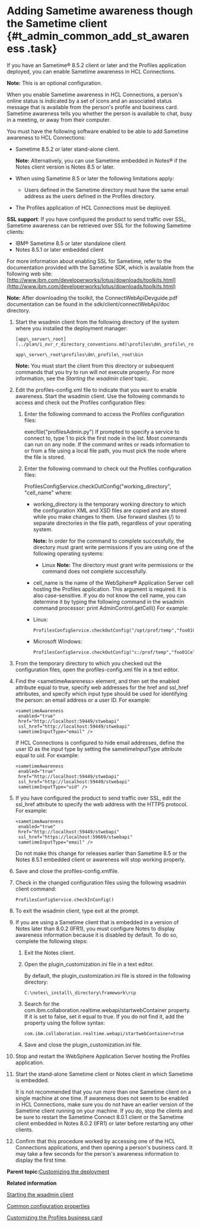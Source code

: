 # Adding Sametime awareness though the Sametime client {#t_admin_common_add_st_awareness .task}

If you have an Sametime® 8.5.2 client or later and the Profiles application deployed, you can enable Sametime awareness in HCL Connections.

**Note:** This is an optional configuration.

When you enable Sametime awareness in HCL Connections, a person's online status is indicated by a set of icons and an associated status message that is available from the person's profile and business card. Sametime awareness tells you whether the person is available to chat, busy in a meeting, or away from their computer.

You must have the following software enabled to be able to add Sametime awareness to HCL Connections:

-   Sametime 8.5.2 or later stand-alone client.

    **Note:** Alternatively, you can use Sametime embedded in Notes® if the Notes client version is Notes 8.5 or later.

-   When using Sametime 8.5 or later the following limitations apply:
    -   Users defined in the Sametime directory must have the same email address as the users defined in the Profiles directory.
-   The Profiles application of HCL Connections must be deployed.

**SSL support**: If you have configured the product to send traffic over SSL, Sametime awareness can be retrieved over SSL for the following Sametime clients:

-   IBM® Sametime 8.5 or later standalone client
-   Notes 8.5.1 or later embedded client

For more information about enabling SSL for Sametime, refer to the documentation provided with the Sametime SDK, which is available from the following web site: [http://www.ibm.com/developerworks/lotus/downloads/toolkits.html](http://www.ibm.com/developerworks/lotus/downloads/toolkits.html)

**Note:** After downloading the toolkit, the ConnectWebApiDevguide.pdf documentation can be found in the sdk/client/connectWebApi/doc directory.

1.  Start the wsadmin client from the following directory of the system where you installed the deployment manager:

    ```
    [app\_server\_root](../plan/i_ovr_r_directory_conventions.md)\profiles\dm\_profile\_root\bin
    ```

    ```
    app\_server\_root\profiles\dm\_profile\_root\bin
    ```

    **Note:** You must start the client from this directory or subsequent commands that you try to run will not execute properly. For more information, see the *Starting the wsadmin client* topic.

2.  Edit the profiles-config.xml file to indicate that you want to enable awareness. Start the wsadmin client. Use the following commands to access and check out the Profiles configuration files:

    1.  Enter the following command to access the Profiles configuration files:

        execfile\("profilesAdmin.py"\) If prompted to specify a service to connect to, type 1 to pick the first node in the list. Most commands can run on any node. If the command writes or reads information to or from a file using a local file path, you must pick the node where the file is stored.

    2.  Enter the following command to check out the Profiles configuration files:

        ProfilesConfigService.checkOutConfig\("working\_directory", "cell\_name" where:

        -   working\_directory is the temporary working directory to which the configuration XML and XSD files are copied and are stored while you make changes to them. Use forward slashes \(/\) to separate directories in the file path, regardless of your operating system.

            **Note:** In order for the command to complete successfully, the directory must grant write permissions if you are using one of the following operating systems:

            -   Linux
            **Note:** The directory must grant write permissions or the command does not complete successfully.

        -   cell\_name is the name of the WebSphere® Application Server cell hosting the Profiles application. This argument is required. It is also case-sensitive. If you do not know the cell name, you can determine it by typing the following command in the wsadmin command processor: print AdminControl.getCell\(\)
        For example:

        -   Linux:

            ```
            ProfilesConfigService.checkOutConfig("/opt/prof/temp","foo01Cell01")
            ```

        -   Microsoft Windows:

            ```
            ProfilesConfigService.checkOutConfig("c:/prof/temp","foo01Cell01")
            ```

3.  From the temporary directory to which you checked out the configuration files, open the profiles-config.xml file in a text editor.

4.  Find the <sametimeAwareness\> element, and then set the enabled attribute equal to true, specify web addresses for the href and ssl\_href attributes, and specify which input type should be used for identifying the person: an email address or a user ID. For example:

    ```
    <sametimeAwareness 
     enabled="true" 
     href="http://localhost:59449/stwebapi"  
     ssl_href="http://localhost:59449/stwebapi" 
     sametimeInputType="email" />
    ```

    If HCL Connections is configured to hide email addresses, define the user ID as the input type by setting the sametimeInputType attribute equal to uid. For example:

    ```
    <sametimeAwareness 
     enabled="true" 
     href="http://localhost:59449/stwebapi"  
     ssl_href="http://localhost:59449/stwebapi" 
     sametimeInputType="uid" />
    ```

5.  If you have configured the product to send traffic over SSL, edit the ssl\_href attribute to specify the web address with the HTTPS protocol. For example:

    ```
    <sametimeAwareness 
     enabled="true" 
     href="http://localhost:59449/stwebapi"  
     ssl_href="https://localhost:59669/stwebapi" 
     sametimeInputType="email" />
    ```

    Do not make this change for releases earlier than Sametime 8.5 or the Notes 8.5.1 embedded client or awareness will stop working properly.

6.  Save and close the profiles-config.xmlfile.

7.  Check in the changed configuration files using the following wsadmin client command:

    ```
    ProfilesConfigService.checkInConfig()
    ```

8.  To exit the wsadmin client, type exit at the prompt.

9.  If you are using a Sametime client that is embedded in a version of Notes later than 8.0.2 \(IFR1\), you must configure Notes to display awareness information because it is disabled by default. To do so, complete the following steps:

    1.  Exit the Notes client.

    2.  Open the plugin\_customization.ini file in a text editor.

        By default, the plugin\_customization.ini file is stored in the following directory:

        ```
        C:\notes\_install\_directory\framework\rcp
        ```

    3.  Search for the com.ibm.collaboration.realtime.webapi/startwebContainer property. If it is set to false, set it equal to true. If you do not find it, add the property using the follow syntax:

        ```
        com.ibm.collaboration.realtime.webapi/startwebContainer=true
        ```

    4.  Save and close the plugin\_customization.ini file.

10. Stop and restart the WebSphere Application Server hosting the Profiles application.

11. Start the stand-alone Sametime client or Notes client in which Sametime is embedded.

    It is not recommended that you run more than one Sametime client on a single machine at one time. If awareness does not seem to be enabled in HCL Connections, make sure you do not have an earlier version of the Sametime client running on your machine. If you do, stop the clients and be sure to restart the Sametime Connect 8.0.1 client or the Sametime client embedded in Notes 8.0.2 \(IFR1\) or later before restarting any other clients.

12. Confirm that this procedure worked by accessing one of the HCL Connections applications, and then opening a person's business card. It may take a few seconds for the person's awareness information to display the first time.


**Parent topic:**[Customizing the deployment](../admin/c_admin_common_customizing.md)

**Related information**  


[Starting the wsadmin client](../admin/t_admin_wsadmin_starting.md)

[Common configuration properties](../admin/r_admin_common_props.md)

[Customizing the Profiles business card](../customize/c_admin_profiles_customize_biz_card_links.md)

